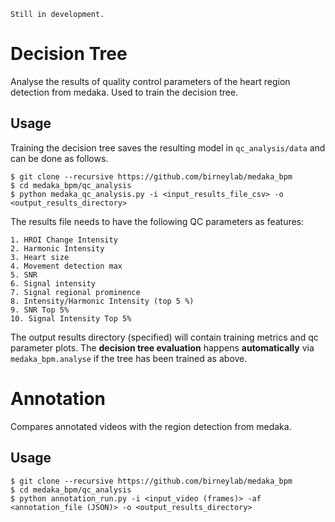 ```Still in development.```

# Decision Tree
Analyse the results of quality control parameters of the heart region detection from medaka. Used to train the decision tree.

## Usage
Training the decision tree saves the resulting model in 
`qc_analysis/data` and can be done as follows.

```
$ git clone --recursive https://github.com/birneylab/medaka_bpm
$ cd medaka_bpm/qc_analysis
$ python medaka_qc_analysis.py -i <input_results_file_csv> -o <output_results_directory>
```

The results file needs to have the following QC parameters as features:

	1. HROI Change Intensity
	2. Harmonic Intensity
	3. Heart size
	4. Movement detection max
	5. SNR
	6. Signal intensity
	7. Signal regional prominence
	8. Intensity/Harmonic Intensity (top 5 %)
	9. SNR Top 5%
	10. Signal Intensity Top 5%

The output results directory (specified) will contain training metrics and qc parameter plots. The **decision tree evaluation** happens **automatically** via `medaka_bpm.analyse` if the tree has been trained as above.

# Annotation
Compares annotated videos with the region detection from medaka.

## Usage

```
$ git clone --recursive https://github.com/birneylab/medaka_bpm
$ cd medaka_bpm/qc_analysis
$ python annotation_run.py -i <input_video (frames)> -af <annotation_file (JSON)> -o <output_results_directory>
```
